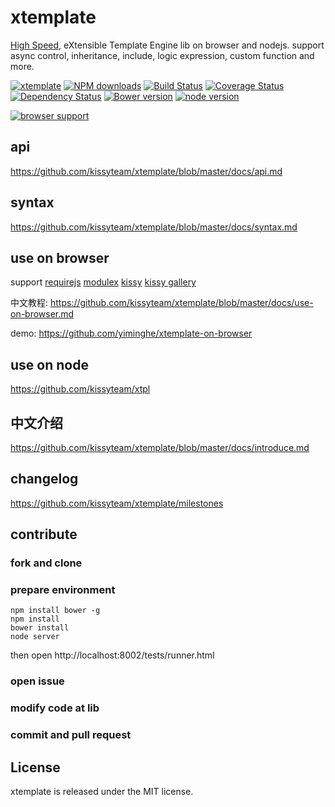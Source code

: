 # xtemplate

[High Speed](https://github.com/kissyteam/xtemplate/tree/master/benchmark/result), eXtensible Template Engine lib on browser and nodejs.
support async control, inheritance, include, logic expression, custom function and more.

[![xtemplate](https://nodei.co/npm/xtemplate.png)](https://npmjs.org/package/xtemplate)
[![NPM downloads](http://img.shields.io/npm/dm/xtemplate.svg)](https://npmjs.org/package/xtemplate)
[![Build Status](https://secure.travis-ci.org/kissyteam/xtemplate.png?branch=master)](https://travis-ci.org/kissyteam/xtemplate)
[![Coverage Status](https://img.shields.io/coveralls/kissyteam/xtemplate.svg)](https://coveralls.io/r/kissyteam/xtemplate?branch=master)
[![Dependency Status](https://gemnasium.com/kissyteam/xtemplate.png)](https://gemnasium.com/kissyteam/xtemplate)
[![Bower version](https://badge.fury.io/bo/xtemplate.svg)](http://badge.fury.io/bo/xtemplate)
[![node version](https://img.shields.io/badge/node.js-%3E=_0.10-green.svg?style=flat-square)](http://nodejs.org/download/)

[![browser support](https://ci.testling.com/kissyteam/xtemplate.png)](https://ci.testling.com/kissyteam/xtemplate)

## api

https://github.com/kissyteam/xtemplate/blob/master/docs/api.md

## syntax

https://github.com/kissyteam/xtemplate/blob/master/docs/syntax.md

## use on browser

support [requirejs](https://github.com/jrburke/requirejs) [modulex](https://github.com/kissyteam/modulex)
[kissy](http://docs.kissyui.com) [kissy gallery](http://gallery.kissyui.com)

中文教程: https://github.com/kissyteam/xtemplate/blob/master/docs/use-on-browser.md

demo: https://github.com/yiminghe/xtemplate-on-browser

## use on node

https://github.com/kissyteam/xtpl

## 中文介绍

https://github.com/kissyteam/xtemplate/blob/master/docs/introduce.md

## changelog

https://github.com/kissyteam/xtemplate/milestones

## contribute

### fork and clone

### prepare environment
```
npm install bower -g
npm install
bower install
node server
```

then open http://localhost:8002/tests/runner.html

### open issue

### modify code at lib

### commit and pull request

## License

xtemplate is released under the MIT license.
